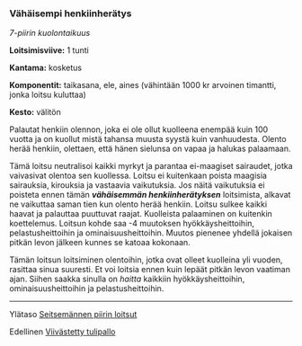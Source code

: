 ### Vähäisempi henkiinherätys

*7-piirin kuolontaikuus*

**Loitsimisviive:** 1 tunti

**Kantama:** kosketus

**Komponentit:** taikasana, ele, aines (vähintään 1000 kr arvoinen timantti, jonka loitsu kuluttaa) 

**Kesto:** välitön

Palautat henkiin olennon, joka ei ole ollut kuolleena enempää kuin 100 vuotta ja on kuollut mistä tahansa muusta syystä kuin vanhuudesta. Olento herää henkiin, olettaen, että hänen sielunsa on vapaa ja halukas palaamaan.

Tämä loitsu neutralisoi kaikki myrkyt ja parantaa ei-maagiset sairaudet, jotka vaivasivat olentoa sen kuollessa. Loitsu ei kuitenkaan poista maagisia sairauksia, kirouksia ja vastaavia vaikutuksia. Jos näitä vaikutuksia ei poisteta ennen tämän ***vähäisemmän henkiinherätyksen*** loitsimista, alkavat ne vaikuttaa saman tien kun olento herää henkiin. Loitsu sulkee kaikki haavat ja palauttaa puuttuvat raajat. Kuolleista palaaminen on kuitenkin koettelemus. Loitsun kohde saa -4 muutoksen hyökkäysheittoihin, pelastusheittoihin ja ominaisuusheittoihin. Muutos pienenee yhdellä jokaisen pitkän levon jälkeen kunnes se katoaa kokonaan.

Tämän loitsun loitsiminen olentoihin, jotka ovat olleet kuolleina yli vuoden, rasittaa sinua suuresti. Et voi loitsia ennen kuin lepäät pitkän levon vaatiman ajan. Siihen saakka sinulla on *haitta* kaikkiin hyökkäysheittoihin, ominaisuusheittoihin ja pelastusheittoihin.

---

Ylätaso [Seitsemännen piirin loitsut](7_piirin_loitsut)

Edellinen [Viivästetty tulipallo](Viivästetty_tulipallo)



